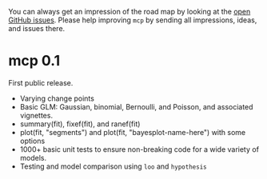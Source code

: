 You can always get an impression of the road map by looking at the [open GitHub issues](https://github.com/lindeloev/mcp/issues). Please help improving `mcp` by sending all impressions, ideas, and issues there.

# mcp 0.1
First public release.

 * Varying change points
 * Basic GLM: Gaussian, binomial, Bernoulli, and Poisson, and associated vignettes.
 * summary(fit), fixef(fit), and ranef(fit)
 * plot(fit, "segments") and plot(fit, "bayesplot-name-here") with some options
 * 1000+ basic unit tests to ensure non-breaking code for a wide variety of models.
 * Testing and model comparison using `loo` and `hypothesis`